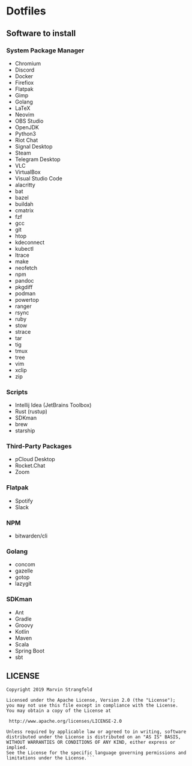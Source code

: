 # Dotfiles

## Software to install

### System Package Manager
+ Chromium
+ Discord
+ Docker
+ Firefiox
+ Flatpak
+ Gimp
+ Golang
+ LaTeX
+ Neovim
+ OBS Studio
+ OpenJDK
+ Python3
+ Riot Chat
+ Signal Desktop
+ Steam
+ Telegram Desktop
+ VLC
+ VirtualBox
+ Visual Studio Code
+ alacritty
+ bat
+ bazel
+ buildah
+ cmatrix
+ fzf
+ gcc
+ git
+ htop
+ kdeconnect
+ kubectl
+ ltrace
+ make
+ neofetch
+ npm
+ pandoc
+ pkgdiff
+ podman
+ powertop
+ ranger
+ rsync
+ ruby
+ stow
+ strace
+ tar
+ tig
+ tmux
+ tree
+ vim
+ xclip
+ zip

### Scripts
+ Intellij Idea (JetBrains Toolbox)
+ Rust (rustup)
+ SDKman
+ brew
+ starship

### Third-Party Packages
+ pCloud Desktop
+ Rocket.Chat
+ Zoom

### Flatpak
+ Spotify
+ Slack

### NPM
+ bitwarden/cli

### Golang
+ concom
+ gazelle
+ gotop
+ lazygit

### SDKman
+ Ant
+ Gradle
+ Groovy
+ Kotlin
+ Maven
+ Scala
+ Spring Boot
+ sbt

## LICENSE
```
Copyright 2019 Marvin Strangfeld

Licensed under the Apache License, Version 2.0 (the "License");
you may not use this file except in compliance with the License.
You may obtain a copy of the License at

 http://www.apache.org/licenses/LICENSE-2.0

Unless required by applicable law or agreed to in writing, software
distributed under the License is distributed on an "AS IS" BASIS,
WITHOUT WARRANTIES OR CONDITIONS OF ANY KIND, either express or implied.
See the License for the specific language governing permissions and
limitations under the License.```
```

